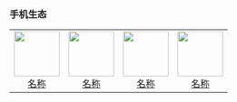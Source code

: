 ### 手机生态

<table>
  <tr>
    <td style="text-align: center;">
      <a href="链接">
        <img src="png/手机生态/图片.png" width="80">
        <br>
        <span>名称</span>
      </a>
    </td>
    <td style="text-align: center;">
      <a href="链接">
        <img src="png/手机生态/图片.png" width="80">
        <br>
        <span>名称</span>
      </a>
    </td>
    <td style="text-align: center;">
      <a href="链接">
        <img src="png/手机生态/图片.png" width="80">
        <br>
        <span>名称</span>
      </a>
    </td>
    <td style="text-align: center;">
      <a href="链接">
        <img src="png/手机生态/图片.png" width="80">
        <br>
        <span>名称</span>
      </a>
    </td>
    </tr>
</table>